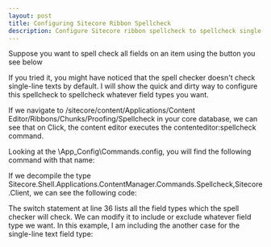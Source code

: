 ```yaml
---
layout: post
title: Configuring Sitecore Ribbon Spellcheck
description: Configure Sitecore ribbon spellcheck to spellcheck single-line text fields
---
```


Suppose you want to spell check all fields on an item using the button you see below



If you tried it, you might have noticed that the spell checker doesn't check single-line texts by default. I will show the quick and dirty way to configure this spellcheck to spellcheck whatever field types you want.

If we navigate to /sitecore/content/Applications/Content Editor/Ribbons/Chunks/Proofing/Spellcheck in your core database, we can see that on Click, the content editor executes the contenteditor:spellcheck command.


Looking at the \App_Config\Commands.config, you will find the following command with that name:

<command name="contenteditor:spellcheck" type="Sitecore.Shell.Applications.ContentManager.Commands.Spellcheck,Sitecore.Client"/>

If we decompile the type Sitecore.Shell.Applications.ContentManager.Commands.Spellcheck,Sitecore.Client, we can see the following code:

<script src="https://gist.github.com/etruong42/4112184.js"></script>

The switch statement at line 36 lists all the field types which the spell checker will check. We can modify it to include or exclude whatever field type we want. In this example, I am including the another case for the single-line text field type:

